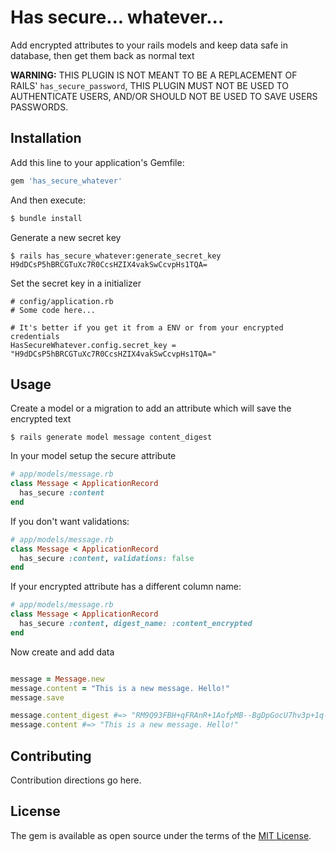 # Has secure... whatever...

Add encrypted attributes to your rails models and keep data safe in database, then get them back as normal text

**WARNING:** THIS PLUGIN IS NOT MEANT TO BE A REPLACEMENT OF RAILS' `has_secure_password`, THIS PLUGIN MUST NOT BE USED TO AUTHENTICATE USERS, AND/OR SHOULD NOT BE USED TO SAVE USERS PASSWORDS.

## Installation
Add this line to your application's Gemfile:

```ruby
gem 'has_secure_whatever'
```

And then execute:
```bash
$ bundle install
```

Generate a new secret key

```
$ rails has_secure_whatever:generate_secret_key
H9dDCsP5hBRCGTuXc7R0CcsHZIX4vakSwCcvpHs1TQA=
```

Set the secret key in a initializer

```
# config/application.rb
# Some code here...

# It's better if you get it from a ENV or from your encrypted credentials
HasSecureWhatever.config.secret_key = "H9dDCsP5hBRCGTuXc7R0CcsHZIX4vakSwCcvpHs1TQA="
```

## Usage

Create a model or a migration to add an attribute which will save the encrypted text

```
$ rails generate model message content_digest
```

In your model setup the secure attribute

```ruby
# app/models/message.rb
class Message < ApplicationRecord
  has_secure :content
end
```

If you don't want validations:

```ruby
# app/models/message.rb
class Message < ApplicationRecord
  has_secure :content, validations: false
end
```

If your encrypted attribute has a different column name:

```ruby
# app/models/message.rb
class Message < ApplicationRecord
  has_secure :content, digest_name: :content_encrypted
end
```

Now create and add data

```ruby

message = Message.new
message.content = "This is a new message. Hello!"
message.save

message.content_digest #=> "RM9Q93FBH+qFRAnR+1AofpMB--BgDpGocU7hv3p+1q--LonJLa5biV6rxFu3z/oJmg=="
message.content #=> "This is a new message. Hello!"
```

## Contributing
Contribution directions go here.

## License
The gem is available as open source under the terms of the [MIT License](https://opensource.org/licenses/MIT).
